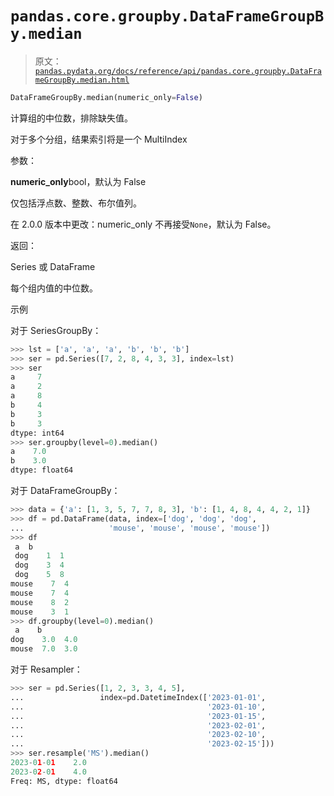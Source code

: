 # `pandas.core.groupby.DataFrameGroupBy.median`

> 原文：[`pandas.pydata.org/docs/reference/api/pandas.core.groupby.DataFrameGroupBy.median.html`](https://pandas.pydata.org/docs/reference/api/pandas.core.groupby.DataFrameGroupBy.median.html)

```py
DataFrameGroupBy.median(numeric_only=False)
```

计算组的中位数，排除缺失值。

对于多个分组，结果索引将是一个 MultiIndex

参数：

**numeric_only**bool，默认为 False

仅包括浮点数、整数、布尔值列。

在 2.0.0 版本中更改：numeric_only 不再接受`None`，默认为 False。

返回：

Series 或 DataFrame

每个组内值的中位数。

示例

对于 SeriesGroupBy：

```py
>>> lst = ['a', 'a', 'a', 'b', 'b', 'b']
>>> ser = pd.Series([7, 2, 8, 4, 3, 3], index=lst)
>>> ser
a     7
a     2
a     8
b     4
b     3
b     3
dtype: int64
>>> ser.groupby(level=0).median()
a    7.0
b    3.0
dtype: float64 
```

对于 DataFrameGroupBy：

```py
>>> data = {'a': [1, 3, 5, 7, 7, 8, 3], 'b': [1, 4, 8, 4, 4, 2, 1]}
>>> df = pd.DataFrame(data, index=['dog', 'dog', 'dog',
...                   'mouse', 'mouse', 'mouse', 'mouse'])
>>> df
 a  b
 dog    1  1
 dog    3  4
 dog    5  8
mouse    7  4
mouse    7  4
mouse    8  2
mouse    3  1
>>> df.groupby(level=0).median()
 a    b
dog    3.0  4.0
mouse  7.0  3.0 
```

对于 Resampler：

```py
>>> ser = pd.Series([1, 2, 3, 3, 4, 5],
...                 index=pd.DatetimeIndex(['2023-01-01',
...                                         '2023-01-10',
...                                         '2023-01-15',
...                                         '2023-02-01',
...                                         '2023-02-10',
...                                         '2023-02-15']))
>>> ser.resample('MS').median()
2023-01-01    2.0
2023-02-01    4.0
Freq: MS, dtype: float64 
```
